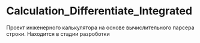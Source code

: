 # Calculation_Differentiate_Integrated
Проект инженерного калькулятора на основе вычислительного парсера строки. Находится в стадии разроботки
